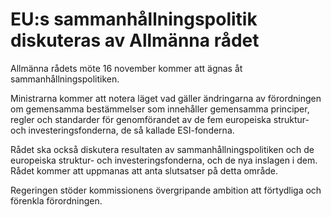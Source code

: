 # EU:s sammanhållningspolitik diskuteras av Allmänna rådet

Allmänna rådets möte 16 november kommer att ägnas åt sammanhållningspolitiken.

Ministrarna kommer att notera läget vad gäller ändringarna av förordningen om gemensamma bestämmelser som innehåller gemensamma principer, regler och standarder för genomförandet av de fem europeiska struktur- och investeringsfonderna, de så kallade ESI-fonderna.

Rådet ska också diskutera resultaten av sammanhållningspolitiken och de europeiska struktur- och investeringsfonderna, och de nya inslagen i dem. Rådet kommer att uppmanas att anta slutsatser på detta område.

Regeringen stöder kommissionens övergripande ambition att förtydliga och förenkla förordningen.
